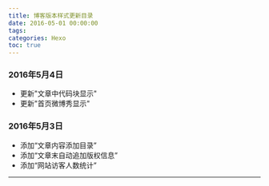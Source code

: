 ```yaml
---
title: 博客版本样式更新目录
date: 2016-05-01 00:00:00
tags:
categories: Hexo
toc: true
---
```

### 2016年5月4日

- 更新"文章中代码块显示"
- 更新"首页微博秀显示"

### 2016年5月3日

- 添加“文章内容添加目录”
- 添加“文章末自动追加版权信息”
- 添加“网站访客人数统计”

---